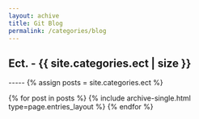 ```yaml
---
layout: achive
title: Git Blog
permalink: /categories/blog
---
```


<h2> Ect. - {{ site.categories.ect | size }} </h2>
-----
{% assign posts = site.categories.ect %}


{% for post in posts %}
  {% include archive-single.html type=page.entries_layout %}
{% endfor %}
